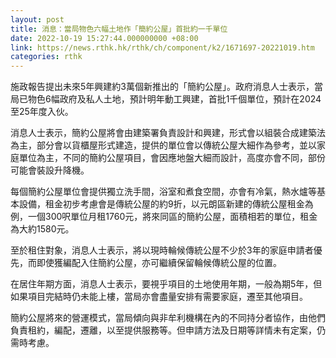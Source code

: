 ```yaml
---
layout: post
title: 消息：當局物色六幅土地作「簡約公屋」首批約一千單位
date: 2022-10-19 15:27:44.000000000 +08:00
link: https://news.rthk.hk/rthk/ch/component/k2/1671697-20221019.htm
categories: rthk
---
```


施政報告提出未來5年興建約3萬個新推出的「簡約公屋」。政府消息人士表示，當局已物色6幅政府及私人土地，預計明年動工興建，首批1千個單位，預計在2024至25年度入伙。

消息人士表示，簡約公屋將會由建築署負責設計和興建，形式會以組裝合成建築法為主，部分會以貨櫃屋形式建造，提供的單位會以傳統公屋大細作為參考，並以家庭單位為主，不同的簡約公屋項目，會因應地盤大細而設計，高度亦會不同，部份可能會裝設升降機。

每個簡約公屋單位會提供獨立洗手間，浴室和煮食空間，亦會有冷氣，熱水爐等基本設備，租金初步考慮會是傳統公屋的約9折，以元朗區新建的傳統公屋租金為例，一個300呎單位月租1760元，將來同區的簡約公屋，面積相若的單位，租金為大約1580元。

至於租住對象，消息人士表示，將以現時輪候傳統公屋不少於3年的家庭申請者優先，而即使獲編配入住簡約公屋，亦可繼續保留輪候傳統公屋的位置。

在居住年期方面，消息人士表示，要視乎項目的土地使用年期，一般為期5年，但如果項目完結時仍未能上樓，當局亦會盡量安排有需要家庭，遷至其他項目。

簡約公屋將來的營運模式，當局傾向與非牟利機構在內的不同持分者協作，由他們負責租約，編配，遷離，以至提供服務等。但申請方法及日期等詳情未有定案，仍需時考慮。
